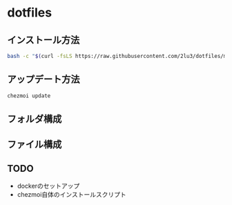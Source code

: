 # dotfiles

## インストール方法

```bash
bash -c "$(curl -fsLS https://raw.githubusercontent.com/2lu3/dotfiles/main/init.sh)"
```

## アップデート方法

```bash
chezmoi update
```


## フォルダ構成

## ファイル構成

## TODO

- dockerのセットアップ
- chezmoi自体のインストールスクリプト
